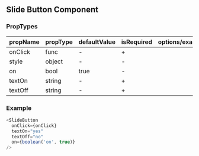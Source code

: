 ## Slide Button Component

### PropTypes

| propName | propType | defaultValue | isRequired | options/example |
|----------|----------|--------------|------------|---------|
| onClick     | func   | -      | +          |  |
| style | object   |-           |   -       |  |
| on  | bool   | true          | -           | |
| textOn  | string   | -          | +           | |
| textOff  | string   | -          | +          | |

### Example

``` js
<SlideButton
  onClick={onClick}
  textOn="yes"
  textOff="no"
  on={boolean('on', true)}
/>
```
